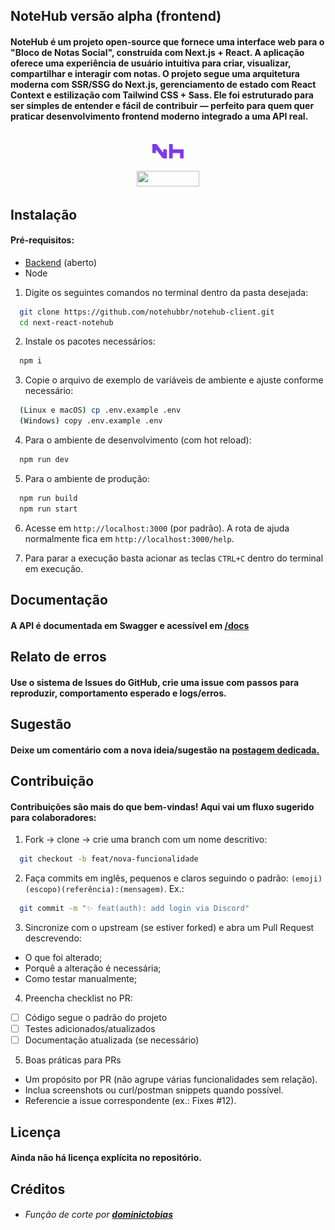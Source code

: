 
## NoteHub versão alpha (frontend)

#### NoteHub é um projeto open-source que fornece uma interface web para o "Bloco de Notas Social", construída com Next.js + React. A aplicação oferece uma experiência de usuário intuitiva para criar, visualizar, compartilhar e interagir com notas. O projeto segue uma arquitetura moderna com SSR/SSG do Next.js, gerenciamento de estado com React Context e estilização com Tailwind CSS + Sass. Ele foi estruturado para ser simples de entender e fácil de contribuir — perfeito para quem quer praticar desenvolvimento frontend moderno integrado a uma API real.

<br>

<div align="center">
  <a href="https://notehub.com.br">
    <img width="10%" height="10%" src="https://github.com/notehubbr/notehub-api/blob/main/src/main/resources/public/imgs/logo.png">
  </a>
</div>
<br>
<div align="center">
  <a href="https://github.com/notehubbr/notehub-client/releases/tag/v1.0">
    <img width="100px" height="25px" src="https://img.shields.io/badge/notehub-v1.0-7c3aed">
  </a>
</div>

## Instalação
#### Pré-requisitos:

  - [Backend](https://github.com/notehubbr/notehub-api) (aberto)
  - Node
  
  1. Digite os seguintes comandos no terminal dentro da pasta desejada:
  ```bash
    git clone https://github.com/notehubbr/notehub-client.git
    cd next-react-notehub
  ```

  2. Instale os pacotes necessários:
  ```bash
    npm i
  ```

  3. Copie o arquivo de exemplo de variáveis de ambiente e ajuste conforme necessário:
  ```bash
    (Linux e macOS) cp .env.example .env
    (Windows) copy .env.example .env
  ```

  4. Para o ambiente de desenvolvimento (com hot reload):
  ```bash
    npm run dev
  ```

  5. Para o ambiente de produção:
  ```bash
    npm run build
    npm run start
  ```

  6. Acesse em `http://localhost:3000` (por padrão). A rota de ajuda normalmente fica em `http://localhost:3000/help`.

  7. Para parar a execução basta acionar as teclas `CTRL+C` dentro do terminal em execução.

## Documentação
#### A API é documentada em Swagger e acessível em <a href="https://api.notehub.com.br/docs">/docs</a>

## Relato de erros
#### Use o sistema de Issues do GitHub, crie uma issue com passos para reproduzir, comportamento esperado e logs/erros.

## Sugestão
#### Deixe um comentário com a nova ideia/sugestão na <a href="https://notehub.com.br/notehub/52b89a65-1c87-4692-9bf8-5096b674fa40">postagem dedicada.</a>

## Contribuição
#### Contribuições são mais do que bem-vindas! Aqui vai um fluxo sugerido para colaboradores:

  1. Fork -> clone -> crie uma branch com um nome descritivo:
  ```bash
    git checkout -b feat/nova-funcionalidade
  ```

  2. Faça commits em inglês, pequenos e claros seguindo o padrão: `(emoji) (escopo)(referência):(mensagem)`. Ex.:
  ```bash
    git commit -m "✨ feat(auth): add login via Discord"
  ```

  3. Sincronize com o upstream (se estiver forked) e abra um Pull Request descrevendo:
  - O que foi alterado;
  - Porquê a alteração é necessária;
  - Como testar manualmente;

  4. Preencha checklist no PR:
  - [ ] Código segue o padrão do projeto
  - [ ] Testes adicionados/atualizados
  - [ ] Documentação atualizada (se necessário)

  5. Boas práticas para PRs
  - Um propósito por PR (não agrupe várias funcionalidades sem relação).
  - Inclua screenshots ou curl/postman snippets quando possível.
  - Referencie a issue correspondente (ex.: Fixes #12).

## Licença
#### Ainda não há licença explícita no repositório.

## Créditos

  - ###### Função de corte por <a href="https://github.com/dominictobias/react-image-crop/blob/master/src/ReactCrop.tsx">***dominictobias***</a>
